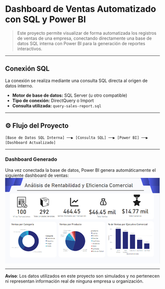 # Dashboard de Ventas Automatizado con SQL y Power BI

> Este proyecto permite visualizar de forma automatizada los registros de ventas de una empresa, conectando directamente una base de datos SQL interna con Power BI para la generación de reportes interactivos.

---

##  Conexión SQL

La conexión se realiza mediante una consulta SQL directa al origen de datos interno.

- **Motor de base de datos:** SQL Server (u otro compatible)
- **Tipo de conexión:** DirectQuery o Import
- **Consulta utilizada:** `query-sales-report.sql`

---

## ⚙️ Flujo del Proyecto

```plaintext
[Base de Datos SQL Interna] ──▶ [Consulta SQL] ──▶ [Power BI] ──▶ [Dashboard Actualizado]
```

---

###  Dashboard Generado
Una vez conectada la base de datos, Power BI genera automáticamente el siguiente dashboard de ventas:
![BI Workflow](https://github.com/ideliagomez/sales-dashboard-sql-powerbi/blob/master/img/dashboard.png?raw=true)


---

**Aviso**: Los datos utilizados en este proyecto son simulados y no pertenecen ni representan información real de ninguna empresa u organización.
